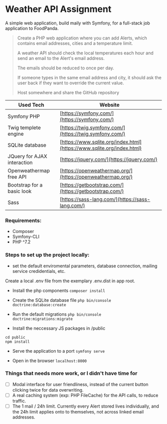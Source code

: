 # Weather API Assignment

A simple web application, build maily with Symfony, for a full-stack job application to FoodPanda.

> Create a PHP web application where you can add Alerts, which contains email addresses, cities and a temperature limit. 
>
> A weather API should check the local temperatures each hour and send an email to the Alert's email address.
>
> The emails should be reduced to once per day.
>
> If someone types in the same email address and city, it should ask the user back if they want to override the current value.
>
> Host somewhere and share the GitHub repository

| Used Tech | Website |
| --- | --- |
| Symfony PHP | [https://symfony.com/](https://symfony.com/) |
| Twig templete engine | [https://twig.symfony.com/](https://twig.symfony.com/) |
| SQLite database | [https://www.sqlite.org/index.html](https://www.sqlite.org/index.html) |
| JQuery for AJAX interaction | [https://jquery.com/](https://jquery.com/) |
| Openweathermap free API | [https://openweathermap.org/](https://openweathermap.org/) |
| Bootstrap for a basic look | [https://getbootstrap.com/](https://getbootstrap.com/) |
| Sass | [https://sass-lang.com/](https://sass-lang.com/) |

### Requirements:
- Composer
- Symfony-CLI
- PHP ^7.2

### Steps to set up the project locally:

- set the default enviromental parameters, database connection, mailing service credidentials, etc.

Create a local .env file from the exemplary .env.dist in app root.

- Install the php components
`composer install`

- Create the SQLite database file
`php bin/console doctrine:database:create`

- Run the default migrations
`php bin/console doctrine:migrations:migrate`

- Install the neccessary JS packages in /public
```
cd public
npm install
```

- Serve the application to a port
`symfony serve`

- Open in the browser
`localhost:8000`

### Things that needs more work, or I didn't have time for
- [ ] Modal interface for user friendliness, instead of the current button clicking twice for data overwriting.
- [ ] A real caching system (exp: PHP FileCache) for the API calls, to reduce traffic.
- [ ] The 1 mail / 24h limit. Currently every Alert stored lives individually, and the 24h limit applies onto to themselves, not across linked email addresses.
